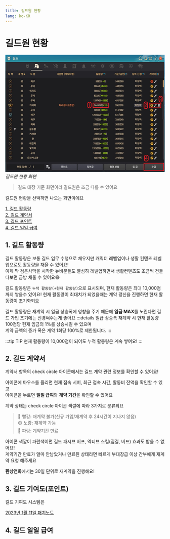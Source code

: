 ```yaml
---
title: 길드원 현황
lang: ko-KR
---
```

# 길드원 현황
![길드원 현황](./guild-member-list.jpg)*길드원 현황 화면*
> 길드 대장 기준 화면이라 길드원은 조금 다를 수 있어요

길드원 현황을 선택하면 나오는 화면이에요

[1. 길드 활동량](#1-길드-활동량)\
[2. 길드 계약서](#2-길드-계약서)\
[3. 길드 포인트](#3-길드-포인트)\
[4. 길드 일일 급여](#4-길드-일일-급여)

## 1. 길드 활동량
길드 활동량은 보통 길드 임무 수행으로 채우지만 캐릭터 레벨업이나 생활 컨텐츠 레벨업으로도 활동량을 채울 수 있어요!\
이제 막 검은사막을 시작한 뉴비분들도 열심히 레벨업하면서 생활컨텐츠도 조금씩 건들다보면 금방 채울 수 있어요:smile:

길드 활동량은 `누적 활동량(+현재 활동량)`으로 표시되며, 현재 활동량은 최대 10,000점까지 쌓을수 있어요! 현재 활동량이 최대치가 되었을때는 계약 갱신을 진행하면 현재 활동량이 초기화되요

길드 활동량은 재계약 시 일급 상승폭에 영향을 주기 때문에 **일급 MAX**를 노린다면 길드 가입 초기에는 신경써주는게 좋아요
:::details 일급 상승폭
재계약 시 현재 활동량 100점당 현재 임금의 1%를 상승시킬 수 있으며\
계약 금액의 증가 폭은 계약 1회당 100%로 제한됩니다.
:::

:::tip TIP
현재 활동량이 10,000점이 되어도 누적 활동량은 계속 쌓여요!
:::

## 2. 길드 계약서
계약서 항목의 check circle 아이콘에서는 길드 계약 관련 정보를 확인할 수 있어요!

아이콘에 마우스를 올리면 현재 접속 서버, 최근 접속 시간, 활동비 잔액을 확인할 수 있고\
아이콘을 누르면 **일일 급여**와 **계약 기간**을 확인할 수 있어요

계약 상태는 check circle 아이콘 색깔에 따라 3가지로 분류되요
> :red_circle: 빨강: 재계약 불가(신규 가입/재계약 후 24시간이 지나지 않음)\
> :yellow_circle: 노랑: 재계약 가능\
> :large_blue_circle: 파랑: 계약기간 만료

아이콘 색깔이 파란색이면 길드 패시브 버프, 엑티브 스킬(집결, 버프) 효과도 받을 수 없어요!\
계약기간 만료가 얼마 안남았거나 만료된 상태라면 빠르게 부대장급 이상 간부에게 재계약 요청 해주세요

**환상연화**에서는 30일 단위로 재계약을 진행해요!

## 3. 길드 기여도(포인트)
길드 기여도 시스템은

[2023년 1월 11일 패치노트](https://www.kr.playblackdesert.com/ko-KR/News/Detail?groupContentNo=9629&countryType=ko-KR)

## 4. 길드 일일 급여